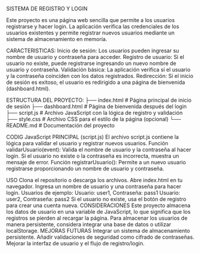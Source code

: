 SISTEMA DE REGISTRO Y LOGIN

Este proyecto es una página web sencilla que permite a los usuarios registrarse y hacer login. La aplicación verifica las credenciales de los usuarios existentes y permite registrar nuevos usuarios mediante un sistema de almacenamiento en memoria.

CARACTERISTICAS:
        Inicio de sesión: Los usuarios pueden ingresar su nombre de usuario y contraseña para acceder.
        Registro de usuario: Si el usuario no existe, puede registrarse ingresando un nuevo nombre de usuario y contraseña.
        Validación básica: La aplicación verifica si el usuario y la contraseña coinciden con los datos registrados.
        Redirección: Si el inicio de sesión es exitoso, el usuario es redirigido a una página de bienvenida (dashboard.html).

ESTRUCTURA DEL PROYECTO:
├── index.html          # Página principal de inicio de sesión
├── dashboard.html      # Página de bienvenida después del login
├── script.js           # Archivo JavaScript con la lógica de registro y validación
├── style.css           # Archivo CSS para el estilo de la página (opcional)
└── README.md           # Documentación del proyecto

CODIG JavaScript PRINCIPAL (script.js)
El archivo script.js contiene la lógica para validar el usuario y registrar nuevos usuarios.
Función validarUsuario(event): Valida el nombre de usuario y la contraseña al hacer login. Si el usuario no existe o la contraseña es incorrecta, muestra un mensaje de error.
Función registrarUsuario(): Permite a un nuevo usuario registrarse proporcionando un nombre de usuario y contraseña.

USO
       Clona el repositorio o descarga los archivos.
       Abre index.html en tu navegador.
       Ingresa un nombre de usuario y una contraseña para hacer login.
       Usuarios de ejemplo:
              Usuario: user1, Contraseña: pass1
              Usuario: user2, Contraseña: pass2
       Si el usuario no existe, usa el botón de registro para crear una cuenta nueva.
CONSIDERACIONES
Este proyecto almacena los datos de usuario en una variable de JavaScript, lo que significa que los registros se pierden al recargar la página.
Para almacenar los usuarios de manera persistente, considera integrar una base de datos o utilizar localStorage.
MEJORAS FUTURAS
    Integrar un sistema de almacenamiento persistente.
    Añadir validaciones de seguridad como cifrado de contraseñas.
    Mejorar la interfaz de usuario y el flujo de registro/login.
